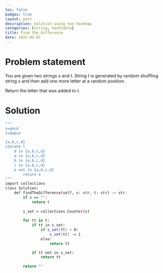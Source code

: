```yaml
---
toc: false
badges: true
layout: post
description: Solution using two hashmap 
categories: [string, hashtable]
title: Find the difference
date: 2022-02-07
---
```


# Problem statement

You are given two strings _s_ and _t_. String _t_ is generated by random shuffling string _s_ and then add one more letter at a random position.

Return the letter that was added to _t_.

# Solution 

```sh
"""
s=abcd
t=dabce

{a,b,c,d}
iterate t 
    d in {a,b,c,d}
    a in {a,b,c,d}
    b in {a,b,c,d}
    c in {a,b,c,d}
    e not in {a,b,c,d}
        return e
"""
import collections
class Solution:
    def findTheDifference(self, s: str, t: str) -> str:
        if s == "":
            return t
        
        s_set = collections.Counter(s)
            
        for tt in t:
            if tt in s_set:
                if s_set[tt] > 0:
                    s_set[tt] -= 1
                else:
                    return tt

            if tt not in s_set:
                return tt
        
        return ""
```

